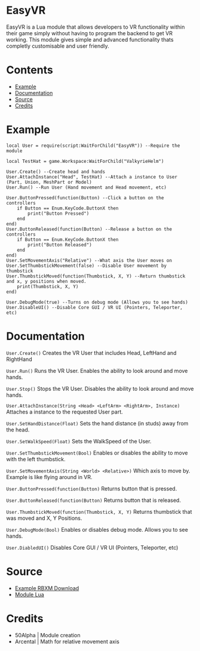 # EasyVR

EasyVR is a Lua module that allows developers to VR functionality within their game simply without having to program the backend to get VR working. This module gives simple and advanced functionality thats completly customisable and user friendly.

# Contents
* [Example](#Example)
* [Documentation](#Documentation)
* [Source](#Source)
* [Credits](#Credits)

# Example

```
local User = require(script:WaitForChild("EasyVR")) --Require the module

local TestHat = game.Workspace:WaitForChild("ValkyrieHelm")

User.Create() --Create head and hands
User.AttachInstance("Head", TestHat) --Attach a instance to User (Part, Union, MeshPart or Model)
User.Run() --Run User (Hand movement and Head movement, etc)

User.ButtonPressed(function(Button) --Click a button on the controllers
	if Button == Enum.KeyCode.ButtonX then
		print("Button Pressed")
	end
end)
User.ButtonReleased(function(Button) --Release a button on the controllers
	if Button == Enum.KeyCode.ButtonX then
		print("Button Released")
	end
end)
User.SetMovementAxis("Relative") --What axis the User moves on
User.SetThumbstickMovement(false) --Disable User movement by thumbstick
User.ThumbstickMoved(function(Thumbstick, X, Y) --Return thumbstick and x, y positions when moved.
	print(Thumbstick, X, Y)
end)

User.DebugMode(true) --Turns on debug mode (Allows you to see hands)
User.DisableUI() --Disable Core GUI / VR UI (Pointers, Teleporter, etc)
```

# Documentation

```User.Create()``` Creates the VR User that includes Head, LeftHand and RightHand

```User.Run()``` Runs the VR User. Enables the ability to look around and move hands.

```User.Stop()``` Stops the VR User. Disables the ability to look around and move hands.

```User.AttachInstance(String <Head> <LeftArm> <RightArm>, Instance)``` Attaches a instance to the requested User part.

```User.SetHandDistance(Float)``` Sets the hand distance (in studs) away from the head.

```User.SetWalkSpeed(Float)``` Sets the WalkSpeed of the User.

```User.SetThumbstickMovement(Bool)``` Enables or disables the ability to move with the left thumbstick.

```User.SetMovementAxis(String <World> <Relative>)``` Which axis to move by. Example <World> is like flying around in VR.
	
```User.ButtonPressed(function(Button)``` Returns button that is pressed.

```User.ButtonReleased(function(Button)``` Returns button that is released.

```User.ThumbstickMoved(function(Thumbstick, X, Y)``` Returns thumbstick that was moved and X, Y Positions.

```User.DebugMode(Bool)``` Enables or disables debug mode. Allows you to see hands.

```User.DiabledUI()``` Disables Core GUI / VR UI (Pointers, Teleporter, etc)

# Source

* [Example RBXM Download](https://github.com/alphagithubp/EasyVR/raw/main/Example.rbxm)
* [Module Lua](https://github.com/alphagithubp/EasyVR/blob/main/Source.lua)

# Credits

* 50Alpha | Module creation
* Arcental | Math for relative movement axis
